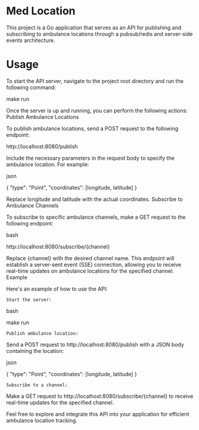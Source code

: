 # Med Location

This project is a Go application that serves as an API for publishing and subscribing to ambulance locations through a pubsub/redis and server-side events architecture.

# Usage

To start the API server, navigate to the project root directory and run the following command:

make run

Once the server is up and running, you can perform the following actions:
Publish Ambulance Locations

To publish ambulance locations, send a POST request to the following endpoint:

http://localhost:8080/publish

Include the necessary parameters in the request body to specify the ambulance location. For example:

json

{
   "type": "Point",
   "coordinates": [longitude, latitude]
}

Replace longitude and latitude with the actual coordinates.
Subscribe to Ambulance Channels

To subscribe to specific ambulance channels, make a GET request to the following endpoint:

bash

http://localhost:8080/subscribe/{channel}

Replace {channel} with the desired channel name. This endpoint will establish a server-sent event (SSE) connection, allowing you to receive real-time updates on ambulance locations for the specified channel.
Example

Here's an example of how to use the API:

    Start the server:

bash

make run

    Publish ambulance location:

Send a POST request to http://localhost:8080/publish with a JSON body containing the location:

json

{
   "type": "Point",
   "coordinates": [longitude, latitude]
}

    Subscribe to a channel:

Make a GET request to http://localhost:8080/subscribe/{channel} to receive real-time updates for the specified channel.

Feel free to explore and integrate this API into your application for efficient ambulance location tracking.
